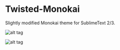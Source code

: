 # Twisted-Monokai

Slightly modified Monokai theme for SublimeText 2/3.

![alt tag](http://i.imgur.com/CtIVVX3.png)


![alt tag](http://i.imgur.com/IwJZooZ.png)
